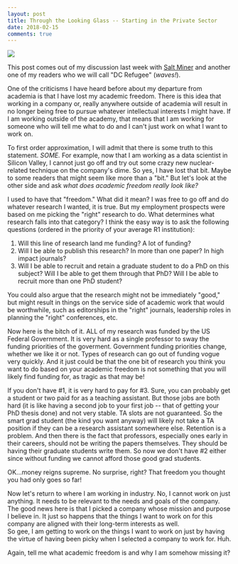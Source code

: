 ```yaml
---
layout: post
title: Through the Looking Glass -- Starting in the Private Sector
date: 2018-02-15
comments: true
---
```


![](http://thechronicleofeducation.com/wp-content/uploads/2016/10/academic-freedom.jpg)

This post comes out of my discussion last week with [Salt Miner](./2018-02-11-my-experiences-with-generational-differences-in-tech.md) and another one of my readers who we will call "DC Refugee" (_waves!_).

One of the criticisms I have heard before about my departure from academia is that I have lost my 
academic freedom.  There is this idea that working in a company or, really anywhere outside of academia
will result in no longer being free to pursue whatever intellectual interests I might have.  If I am 
working outside of the academy, that means that I am working for someone who will tell me what to do
and I can't just work on what I want to work on.

To first order approximation, I will admit that there is some truth to this statement.  _SOME._  For 
example, now that I am working as a data scientist in Silicon Valley, I cannot just go off and try out
some crazy new nuclear-related technique on the company's dime.  So yes, I have lost that bit.  Maybe to
some readers that might seem like more than a "bit."  But let's look at the other side and ask _what does
academic freedom really look like?_

I used to have that "freedom."  What did it mean?  I was free to go off and do whatever research I wanted, it is
true.  But my employment prospects were based on me picking the "right" research to do.  What determines what
research falls into that category?  I think the easy way is to ask the following questions (ordered in the
priority of your average R1 institution):

1. Will this line of research land me funding?  A lot of funding?
2. Will I be able to publish this research?  In more than one paper?  In high impact journals?
3. Will I be able to recruit and retain a graduate student to do a PhD on this subject?  Will I be able to get
them through that PhD?  Will I be able to recruit more than one PhD student?

You could also argue that the research might not be immediately "good," but might result in things on the service
side of academic work that would be worthwhile, such as editorships in the "right" journals, leadership roles in
planning the "right" conferences, etc.  

Now here is the bitch of it.  ALL of my research was funded by the US Federal Government.  It is very hard as a 
single professor to sway the funding priorities of the goverment.  Government funding priorities change, whether we like it or not.  Types of research can go out of funding vogue very quickly.  And it just could be that the one bit of 
research you think you want to do based on your academic freedom is not something that you will likely find 
funding for, as tragic as that may be!  

If you don't have #1, it is very hard to pay for #3.  Sure, you can probably get a student or two paid for as a 
teaching assistant.  But those jobs are both hard (it is like having a second job to your first job -- that of getting
your PhD thesis done) and not very stable.  TA slots are not guaranteed.  So the smart grad student (the kind you want
anyway) will likely not take a TA position if they can be a research assistant somewhere else.  Retention is a problem.  And then there is the fact that professors, especially ones early in their careers, should not be writing the papers 
themselves.  They should be having their graduate students write them.  So now we don't have #2 either since without
funding we cannot afford those good grad students.

OK...money reigns supreme.  No surprise, right?  That freedom you thought you had only goes so far!

Now let's return to where I am working in industry.  No, I cannot work on just anything.  It needs to be relevant to the
needs and goals of the company.  The good news here is that I picked a company whose mission and purpose I believe in.  It
just so happens that the things I want to work on for this company are aligned with their long-term interests as well.  
So gee, I am getting to work on the things I want to work on just by having the virtue of having been picky when I selected
a company to work for.  Huh.

Again, tell me what academic freedom is and why I am somehow missing it?
